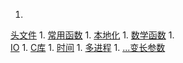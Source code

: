 1. 
[头文件](C_h_file.md)
1. 
[常用函数](fun.md)
1. 
[本地化](locale.md)
1. 
[数学函数](math.md)
1.  
[IO](stdio.md)
1. 
[C库](stdlib.md)
1. 
[时间](time.md)
1. 
[多进程](thread.md)
1. 
[...变长参数](para.md)